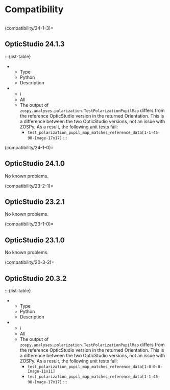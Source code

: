 # Compatibility

```{include} compatibility_table.md
```

(compatibility/24-1-3)=
## OpticStudio 24.1.3

:::{list-table}
* - Type
  - Python
  - Description
* - ℹ
  - All
  - The output of `zospy.analyses.polarization.TestPolarizationPupilMap` differs from the reference OpticStudio version in the returned Orientation. 
    This is a difference between the two OpticStudio versions, not an issue with ZOSPy. 
    As a result, the following unit tests fail:
     - `test_polarization_pupil_map_matches_reference_data[1-1-45-90-Image-17x17]`
:::

(compatibility/24-1-0)=
## OpticStudio 24.1.0

No known problems.

(compatibility/23-2-1)=
## OpticStudio 23.2.1

No known problems.

(compatibility/23-1-0)=
## OpticStudio 23.1.0

No known problems.

(compatibility/20-3-2)=
## OpticStudio 20.3.2

:::{list-table}
* - Type
  - Python
  - Description
* - ℹ
  - All
  - The output of `zospy.analyses.polarization.TestPolarizationPupilMap` differs from the reference OpticStudio version in the returned Orientation. 
    This is a difference between the two OpticStudio versions, not an issue with ZOSPy. 
    As a result, the following unit tests fail:
     - `test_polarization_pupil_map_matches_reference_data[1-0-0-0-Image-11x11]`
     - `test_polarization_pupil_map_matches_reference_data[1-1-45-90-Image-17x17]`
:::